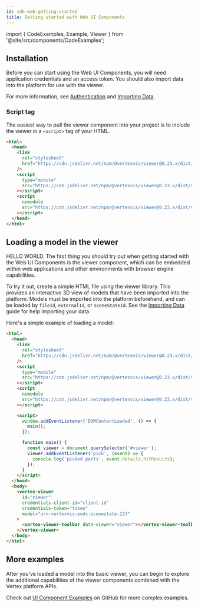 ```yaml
---
id: sdk-web-getting-started
title: Getting started with Web UI Components
---
```


import { CodeExamples, Example, Viewer } from '@site/src/components/CodeExamples';

## Installation

Before you can start using the Web UI Components, you will need application credentials and an access token. You should also import data into the platform for use with the viewer.

For more information, see [Authentication](../guides/authentication) and [Importing Data](../guides/importing-data).

### Script tag

The easiest way to pull the viewer component into your project is to include the viewer in a `<script>` tag of your HTML.

```html
<html>
  <head>
    <link
      rel="stylesheet"
      href="https://cdn.jsdelivr.net/npm/@vertexvis/viewer@0.23.x/dist/viewer/viewer.css"
    />
    <script
      type="module"
      src="https://cdn.jsdelivr.net/npm/@vertexvis/viewer@0.23.x/dist/viewer/viewer.esm.js"
    ></script>
    <script
      nomodule
      src="https://cdn.jsdelivr.net/npm/@vertexvis/viewer@0.23.x/dist/viewer.js"
    ></script>
  </head>
</html>
```

## Loading a model in the viewer

HELLO WORLD. The first thing you should try out when getting started with the Web UI Components is the viewer component, which can be embedded within web applications and other environments with browser engine capabilities.

To try it out, create a simple HTML file using the viewer library. This provides an interactive 3D view of models that have been imported into the platform. Models must be imported into the platform beforehand, and can be loaded by `fileId`, `externalId`, or `sceneStateId`. See the [Importing Data](../guides/importing-data) guide for
help importing your data.

Here's a simple example of loading a model:

<CodeExamples>
<Example lang="html">

```html
<html>
  <head>
    <link
      rel="stylesheet"
      href="https://cdn.jsdelivr.net/npm/@vertexvis/viewer@0.23.x/dist/viewer/viewer.css"
    />
    <script
      type="module"
      src="https://cdn.jsdelivr.net/npm/@vertexvis/viewer@0.23.x/dist/viewer/viewer.esm.js"
    ></script>
    <script
      nomodule
      src="https://cdn.jsdelivr.net/npm/@vertexvis/viewer@0.23.x/dist/viewer.js"
    ></script>

    <script>
      window.addEventListener('DOMContentLoaded', () => {
        main();
      });

      function main() {
        const viewer = document.querySelector('#viewer');
        viewer.addEventListener('pick', (event) => {
          console.log('picked parts', event.details.hitResults);
        });
      }
    </script>
  </head>
  <body>
    <vertex-viewer
      id="viewer"
      credentials-client-id="client-id"
      credentials-token="token"
      model="urn:vertexvis:eedc:scenestate:123"
    >
      <vertex-viewer-toolbar data-viewer="viewer"></vertex-viewer-toolbar>
    </vertex-viewer>
  </body>
</html>
```

</Example>

<Viewer src="/examples/getting-started/viewer.html"/>

</CodeExamples>

## More examples

After you've loaded a model into the basic viewer, you can begin to explore the additional capabilities of the
viewer components combined with the Vertex platform APIs.

Check out [UI Component Examples](https://github.com/Vertexvis/vertex-web-sdk/tree/master/examples) on GitHub for more complex examples.
